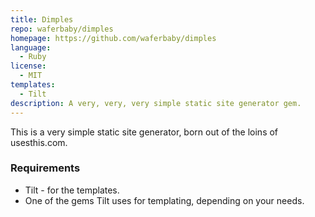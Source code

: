 ```yaml
---
title: Dimples
repo: waferbaby/dimples
homepage: https://github.com/waferbaby/dimples
language:
  - Ruby
license:
  - MIT
templates:
  - Tilt
description: A very, very, very simple static site generator gem.
---
```


This is a very simple static site generator, born out of the loins of usesthis.com.

### Requirements

- Tilt - for the templates.
- One of the gems Tilt uses for templating, depending on your needs.
